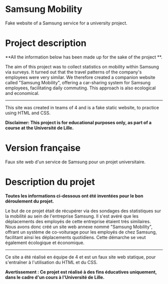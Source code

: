 # Samsung Mobility
Fake website of a Samsung service for a university project.

# Project description

**All the information below has been made up for the sake of the project **.

The aim of this project was to collect statistics on mobility within Samsung via surveys. It turned out that the travel patterns of the company's employees were very similar. We therefore created a companion website called "Samsung Mobility", offering a car-sharing system for Samsung employees, facilitating daily commuting. This approach is also ecological and economical.

---

This site was created in teams of 4 and is a fake static website, to practice using HTML and CSS.

**Disclaimer: This project is for educational purposes only, as part of a course at the Université de Lille.**

# Version française

Faux site web d'un service de Samsung pour un projet universitaire.

# Description du projet

**Toutes les informations ci-dessous ont été inventées pour le bon déroulement du projet.**

Le but de ce projet était de récupérer via des sondages des statistiques sur la mobilité au sein de l'entreprise Samsung. Il s'est avéré que les déplacements des employés de cette entreprise étaient très similaires. Nous avons donc créé un site web annexe nommé "Samsung Mobility", offrant un système de co-voiturage pour les employés de chez Samsung, facilitant ainsi les déplacements quotidiens. Cette démarche se veut également écologique et économique.

---

Ce site a été réalisé en équipe de 4 et est un faux site web statique, pour s'entraîner à l'utilisation du HTML et du CSS.

**Avertissement : Ce projet est réalisé à des fins éducatives uniquement, dans le cadre d'un cours à l'Université de Lille.**
